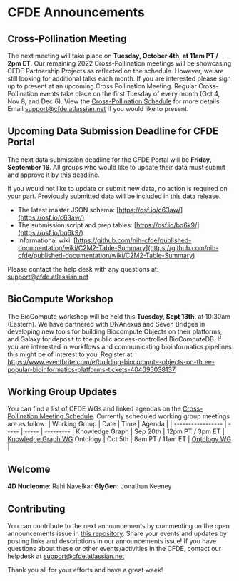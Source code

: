 # CFDE Announcements

## Cross-Pollination Meeting
The next meeting will take place on **Tuesday, October 4th, at 11am PT / 2pm ET**.  Our remaining 2022 Cross-Pollination meetings will be showcasing CFDE Partnership Projects as reflected on the schedule. However, we are still looking for additional talks each month. If you are interested please sign up to present at an upcoming Cross Pollination Meeting. Regular Cross-Pollination events take place on the first Tuesday of every month (Oct 4, Nov 8, and Dec 6). View the [Cross-Pollination Schedule](https://docs.google.com/spreadsheets/d/1hQAeOLkivUZZnwZ_KxfGw3neezMaWbrPk9nnFiKfQGA/edit?usp=sharing) for more details.  Email [support@cfde.atlassian.net](mailto:support@cfde.atlassian.net) if you would like to present.  

## Upcoming Data Submission Deadline for CFDE Portal
The next data submission deadline for the CFDE Portal will be **Friday, September 16**. All groups who would like to update their data must submit and approve it by this deadline.

If you would not like to update or submit new data, no action is required on your part. Previously submitted data will be included in this data release.

+ The latest master JSON schema: [https://osf.io/c63aw/](https://osf.io/c63aw/)
+ The submission script and prep tables: [https://osf.io/bq6k9/](https://osf.io/bq6k9/)
+ Informational wiki: [https://github.com/nih-cfde/published-documentation/wiki/C2M2-Table-Summary](https://github.com/nih-cfde/published-documentation/wiki/C2M2-Table-Summary)

Please contact the help desk with any questions at: [support@cfde.atlassian.net](mailto:support@cfde.atlassian.net)

## BioCompute Workshop
The BioCompute workshop will be held this **Tuesday, Sept 13th**. at 10:30am (Eastern). We have partnered with DNAnexus and Seven Bridges in developing new tools for building Biocompute Objects on their platforms, and Galaxy for deposit to the public access-controlled BioComputeDB. If you are interested in workflows and communicating bioinformatics pipelines this might be of interest to you. Register at https://www.eventbrite.com/e/building-biocompute-objects-on-three-popular-bioinformatics-platforms-tickets-404095038137

## Working Group Updates
You can find a list of CFDE WGs and linked agendas on the [Cross-Pollination Meeting Schedule](https://docs.google.com/spreadsheets/d/1hQAeOLkivUZZnwZ_KxfGw3neezMaWbrPk9nnFiKfQGA/edit?usp=sharing). Currently scheduled working group meetings are as follow: 
| Working Group | Date | Time | Agenda |
| ----------------- | ----- | ----- | --------- | 
Knowledge Graph | Sep 20th | 12pm PT / 3pm ET | [Knowledge Graph WG](https://docs.google.com/document/d/1WvpkLxWPW0XxZsam6jEJeEUQr2sQ0EWC/edit?usp=sharing&ouid=111367545760360703840&rtpof=true&sd=true)
Ontology | Oct 5th  | 8am PT / 11am ET | [Ontology WG](https://docs.google.com/document/d/1VoHHBeWfol6XNJa3kzOnOFuTaIrcLYbqKYQcOnj1oh4/edit?usp=sharing) |

## Welcome
**4D Nucleome**: Rahi Navelkar
**GlyGen**: Jonathan Keeney

## Contributing
You can contribute to the next announcements by commenting on the open announcements issue in [this repository](https://github.com/nih-cfde/announcements/issues). Share your events and updates by posting links and descriptions in our announcements issue! If you have questions about these or other events/activities in the CFDE, contact our helpdesk at support@cfde.atlassian.net

Thank you all for your efforts and have a great week!

